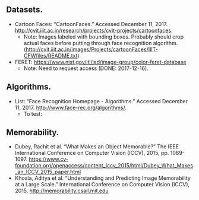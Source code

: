 ## Datasets.
- Cartoon Faces: “CartoonFaces.” Accessed December 11, 2017. http://cvit.iiit.ac.in/research/projects/cvit-projects/cartoonfaces.
  - Note: Images labeled with bounding boxes. Probably should crop actual faces before putting through face recognition algorithm. (http://cvit.iiit.ac.in/images/Projects/cartoonFaces/IIIT-CFWfiles/README.txt)
- FERET: https://www.nist.gov/itl/iad/image-group/color-feret-database
  - Note: Need to request access (DONE: 2017-12-16).

## Algorithms.
- List: “Face Recognition Homepage - Algorithms.” Accessed December 11, 2017. http://www.face-rec.org/algorithms/.
  - To test:

## Memorability.
- Dubey, Rachit et al. “What Makes an Object Memorable?” The IEEE International Conference on Computer Vision (ICCV), 2015, pp. 1089-1097. https://www.cv-foundation.org/openaccess/content_iccv_2015/html/Dubey_What_Makes_an_ICCV_2015_paper.html
- Khosla, Aditya et al. “Understanding and Predicting Image Memorability at a Large Scale.” International Conference on Computer Vision (ICCV), 2015. http://memorability.csail.mit.edu

